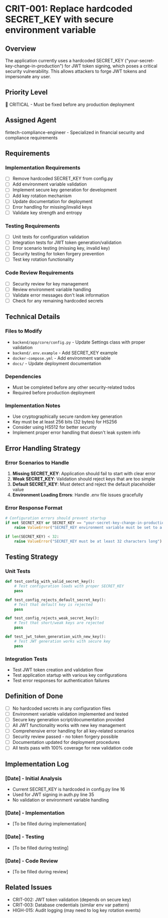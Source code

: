 # CRIT-001: Replace hardcoded SECRET_KEY with secure environment variable

## Overview
The application currently uses a hardcoded SECRET_KEY ("your-secret-key-change-in-production") for JWT token signing, which poses a critical security vulnerability. This allows attackers to forge JWT tokens and impersonate any user.

## Priority Level
🔴 CRITICAL - Must be fixed before any production deployment

## Assigned Agent
fintech-compliance-engineer - Specialized in financial security and compliance requirements

## Requirements

### Implementation Requirements
- [ ] Remove hardcoded SECRET_KEY from config.py
- [ ] Add environment variable validation
- [ ] Implement secure key generation for development
- [ ] Add key rotation mechanism
- [ ] Update documentation for deployment
- [ ] Error handling for missing/invalid keys
- [ ] Validate key strength and entropy

### Testing Requirements
- [ ] Unit tests for configuration validation
- [ ] Integration tests for JWT token generation/validation
- [ ] Error scenario testing (missing key, invalid key)
- [ ] Security testing for token forgery prevention
- [ ] Test key rotation functionality

### Code Review Requirements
- [ ] Security review for key management
- [ ] Review environment variable handling
- [ ] Validate error messages don't leak information
- [ ] Check for any remaining hardcoded secrets

## Technical Details

### Files to Modify
- `backend/app/core/config.py` - Update Settings class with proper validation
- `backend/.env.example` - Add SECRET_KEY example
- `docker-compose.yml` - Add environment variable
- `docs/` - Update deployment documentation

### Dependencies
- Must be completed before any other security-related todos
- Required before production deployment

### Implementation Notes
- Use cryptographically secure random key generation
- Key must be at least 256 bits (32 bytes) for HS256
- Consider using HS512 for better security
- Implement proper error handling that doesn't leak system info

## Error Handling Strategy

### Error Scenarios to Handle
1. **Missing SECRET_KEY**: Application should fail to start with clear error
2. **Weak SECRET_KEY**: Validation should reject keys that are too simple
3. **Default SECRET_KEY**: Must detect and reject the default placeholder value
4. **Environment Loading Errors**: Handle .env file issues gracefully

### Error Response Format
```python
# Configuration errors should prevent startup
if not SECRET_KEY or SECRET_KEY == "your-secret-key-change-in-production":
    raise ValueError("SECRET_KEY environment variable must be set to a secure random value")

if len(SECRET_KEY) < 32:
    raise ValueError("SECRET_KEY must be at least 32 characters long")
```

## Testing Strategy

### Unit Tests
```python
def test_config_with_valid_secret_key():
    # Test configuration loads with proper SECRET_KEY
    pass

def test_config_rejects_default_secret_key():
    # Test that default key is rejected
    pass

def test_config_rejects_weak_secret_key():
    # Test that short/weak keys are rejected
    pass

def test_jwt_token_generation_with_new_key():
    # Test JWT generation works with secure key
    pass
```

### Integration Tests
- Test JWT token creation and validation flow
- Test application startup with various key configurations
- Test error responses for authentication failures

## Definition of Done

- [ ] No hardcoded secrets in any configuration files
- [ ] Environment variable validation implemented and tested
- [ ] Secure key generation script/documentation provided
- [ ] All JWT functionality works with new key management
- [ ] Comprehensive error handling for all key-related scenarios
- [ ] Security review passed - no token forgery possible
- [ ] Documentation updated for deployment procedures
- [ ] All tests pass with 100% coverage for new validation code

## Implementation Log

### [Date] - Initial Analysis
- Current SECRET_KEY is hardcoded in config.py line 16
- Used for JWT signing in auth.py line 35
- No validation or environment variable handling

### [Date] - Implementation
- [To be filled during implementation]

### [Date] - Testing
- [To be filled during testing]

### [Date] - Code Review
- [To be filled during review]

## Related Issues
- CRIT-002: JWT token validation (depends on secure key)
- CRIT-003: Database credentials (similar env var pattern)
- HIGH-015: Audit logging (may need to log key rotation events)